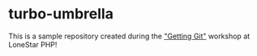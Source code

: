 # turbo-umbrella
This is a sample repository created during the ["Getting Git"](https://gettinggit.com) workshop at LoneStar PHP!
